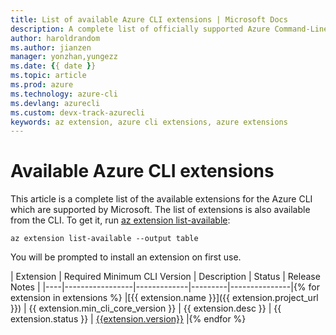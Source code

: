 ```yaml
---
title: List of available Azure CLI extensions | Microsoft Docs
description: A complete list of officially supported Azure Command-Line Interface (CLI) extensions that are provided and maintained by Microsoft.
author: haroldrandom
ms.author: jianzen
manager: yonzhan,yungezz
ms.date: {{ date }}
ms.topic: article
ms.prod: azure
ms.technology: azure-cli
ms.devlang: azurecli
ms.custom: devx-track-azurecli
keywords: az extension, azure cli extensions, azure extensions
---
```


# Available Azure CLI extensions

This article is a complete list of the available extensions for the Azure CLI which are supported by Microsoft.  The list of extensions is also available from the CLI. To get it, run [az extension list-available](/cli/azure/extension#az_extension_list_available):

```azurecli-interactive
az extension list-available --output table
```

You will be prompted to install an extension on first use.  

| Extension | Required Minimum CLI Version | Description | Status | Release Notes |
|----|-----------------|-------------|---------|---------------|{% for extension in extensions %}
|[{{ extension.name }}]({{ extension.project_url }}) | {{ extension.min_cli_core_version }} | {{ extension.desc }} | {{ extension.status }} | [{{extension.version}}]({{extension.history}}) |{% endfor %}
